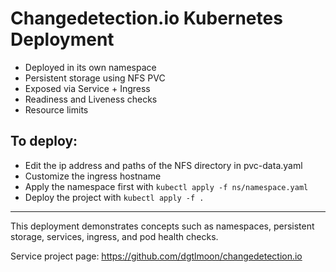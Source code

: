 # Changedetection.io Kubernetes Deployment

- Deployed in its own namespace
- Persistent storage using NFS PVC
- Exposed via Service + Ingress
- Readiness and Liveness checks
- Resource limits

## To deploy:
- Edit the ip address and paths of the NFS directory in pvc-data.yaml
- Customize the ingress hostname
- Apply the namespace first with `kubectl apply -f ns/namespace.yaml`
- Deploy the project with `kubectl apply -f .`

---
This deployment demonstrates concepts such as namespaces, persistent storage, services, ingress, and pod health checks.

Service project page: https://github.com/dgtlmoon/changedetection.io